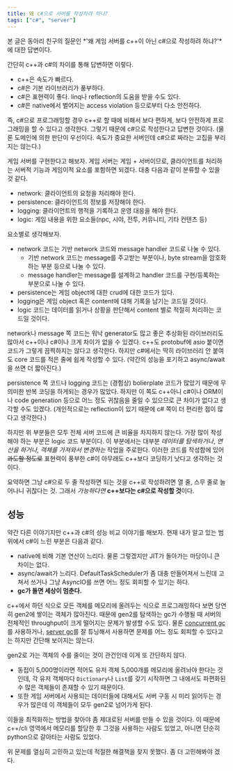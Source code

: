 ```yaml
---
title: 왜 c#으로 서버를 작성하려 하나?
tags: ["c#", "server"]
---
```


본 글은 동아리 친구의 질문인 *'왜 게임 서버를 c++이 아닌 c#으로 작성하려 하냐?'*에 대한 답변이다.

간단히 c++과 c#의 차이를 통해 답변하면 이렇다.

- c++은 속도가 빠르다.
- c#은 기본 라이브러리가 풍부하다.
- c#은 표현력이 좋다. linq나 reflection의 도움을 받을 수도 있다.
- c#은 native에서 벌어지는 access violation 등으로부터 다소 안전하다.

즉, c#으로 프로그래밍할 경우 c++로 할 때에 비해서 보다 편하게, 보다 안전하게 프로그래밍을 할 수 있다고 생각한다. 그렇기 때문에 c#으로 작성한다고 답변한 것이다. (물론 도메인에 의한 판단이 우선이다. 속도가 중요한 서버인데 c#으로 짜라는 고집을 부리지는 않는다.)

게임 서버를 구현한다고 해보자. 게임 서버는 게임 + 서버이므로, 클라이언트를 처리하는 서버적 기능과 게임이적 요소를 포함하면 되겠다. 대충 다음과 같이 분류할 수 있을 것 같다.

- network: 클라이언트의 요청을 처리해야 한다.
- persistence: 클라이언트의 정보를 저장해야 한다.
- logging: 클라이언트의 행적을 기록하고 운영 대응을 해야 한다.
- logic: 게임 내용을 위한 요소들(npc, 시야, 전투, 커뮤니티, 기타 컨텐츠 등)

요소별로 생각해보자.

- network 코드는 기반 network 코드와 message handler 코드로 나눌 수 있다.
  - 기반 network 코드는 message를 주고받는 부분이나, byte stream을 암호화하는 부분 등으로 나눌 수 있다.
  - message handler는 message를 설계하고 handler 코드를 구현/등록하는 부분으로 나눌 수 있다.
- persistence는 게임 object에 대한 crud에 대한 코드가 있다.
- logging은 게임 object 혹은 content에 대해 기록을 남기는 코드일 것이다.
- logic 코드는 데이터를 읽거나 상황을 판단해서 content 별로 적절히 처리하는 코드일 것이다.

network나 message 쪽 코드는 워낙 generator도 많고 좋은 추상화된 라이브러리도 많아서 c++이나 c#이나 크게 차이가 없을 수 있겠다. c++도 protobuf에 asio 붙이면 코드가 그렇게 끔찍하지는 않다고 생각한다. 하지만 c#에서는 딱히 라이브러리 안 붙여도 core 코드를 적은 줄에 쉽게 작성할 수 있다. (약간의 성능을 포기하고 async/await을 쓰면 더 짧아진다.)

persistence 쪽 코드나 logging 코드는 (경험상) bolierplate 코드가 많았기 때문에 무의미한 반복 코딩을 하게되는 경우가 많았다. 하지만 이 쪽도 c++아니 c#이나 ORM이나 code generation 등으로 어느 정도 귀찮음을 줄일 수 있으므로 큰 차이가 없다고 생각할 수도 있겠다. (개인적으로는 reflection이 있기 때문에 c# 쪽이 더 편리한 점이 많다고 생각한다.)

하지만 위 부분들은 모두 전체 서버 코드에 큰 비율을 차지하지 않는다. 가장 많이 작성해야 하는 부분은 logic 코드 부분이다. 이 부분에서는 대부분 _데이터를 탐색하거나_, _연산을 하거나_, _객체를 가져와서 변경하는_ 작업을 주로한다. 이러한 코드를 작성함에 있어 ~~과도할 정도로~~ 표현력이 풍부한 c#이 아무래도 c++보다 코딩하기 낫다고 생각하는 것이다.

요약하면 그냥 c#으로 두 줄 작성하면 되는 것을 c++로 작성하려면 열 줄, 스무 줄로 늘어나니 귀찮다는 것. 그래서 _가능하다면_ **c++보다는 c#으로 작성할 것**이다.

## 성능

약간 다른 이야기지만 c++과 c#의 성능 비교 이야기를 해보자. 현재 내가 알고 있는 범위에서 c#이 느린 부분은 다음과 같다.

- native에 비해 기본 연산이 느리다. 물론 그렇겠지만 JIT가 돌아가는 마당이니 큰 차이는 없다.
- async/await가 느리다. DefaultTaskScheduler가 좀 대충 만들어져서 느린데 고쳐서 쓰거나 그냥 AsyncIO를 쓰면 어느 정도 회피할 수 있기는 하다.
- **gc가 돌면 세상이 멈춘다.**

c++에서 하던 식으로 모든 객체를 메모리에 올려두는 식으로 프로그래밍하다 보면 당연히 gen2에 쌓이는 객체가 많아진다. 때문에 gen2를 탐색하는 gc가 수행될 때 서버의 전체적인 throughput이 크게 떨어지는 문제가 발생할 수도 있다. 물론 [concurrent gc](https://msdn.microsoft.com/en-us/library/ee787088.aspx#concurrent_garbage_collection)를 사용하거나, [server gc](https://msdn.microsoft.com/en-us/library/ee787088.aspx#workstation_and_server_garbage_collection)를 잘 튜닝해서 사용하면 문제를 어느 정도 회피할 수 있다고는 하지만 간단해 보이지는 않는다.

gen2로 가는 객체의 수를 줄이는 것이 관건인데 이게 또 간단하지 않다.

- 동접이 5,000명이라면 적어도 유저 객체 5,000개를 메모리에 올려놔야 한다는 것인데, 각 유저 객체마다 `Dictionary`나 `List`를 갖기 시작하면 그 내에서도 파편화된 수 많은 객체들이 존재할 수 있기 때문이다.
- 또한 게임 서버에서 사용되는 데이터들에 대해서도 서버 구동 시 미리 읽어두는 경우가 많은데 이 객체들이 모두 gen2로 넘어가게 된다.

이들을 최적화하는 방법을 찾아야 좀 제대로된 서버를 만들 수 있을 것이다. 이 때문에 c++/cli 영역에서 메모리를 할당한 후 그것을 사용하는 사람도 있었고, 아니면 단순히 python으로 갈아타는 사람도 있었다.

위 문제를 열심히 고민하고 있는데 적절한 해결책을 찾지 못했다. 좀 더 고민해봐야 겠다.
